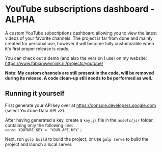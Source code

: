 # YouTube subscriptions dashboard - ALPHA

A custom YouTube subscriptions dashboard allowing you to view the latest videos of your favorite channels.
The project is far from done and mainly created for personal use, however it will become fully customizable 
when it's first proper release is ready.

You can check out a demo (and also the version I use) on my website: https://www.fabianwennink.nl/projects/youtube/

__Note: My custom channels are still present in the code, will be removed during its release. A code clean-up still needs to be performed as well.__

## Running it yourself
First generate your API key over at https://console.developers.google.com (select YouTube Data API v3).  

After having generated a key, create a `key.js` file in the `assets/js/` folder, containing only the following line:  
`const YOUTUBE_KEY = 'YOUR_API_KEY';`  

Next, run `gulp build` to build the project, or use `gulp serve` to build the project and launch a local server.
